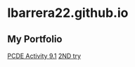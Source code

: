 # lbarrera22.github.io
## My Portfolio

<a href="http://lbarrera22.github.io/PCDE-Activity-9.1">PCDE Activity 9.1</a>
<a href="https://github.com/lbarrera22/PCDE-Activity-9.1"> 2ND try </a>
